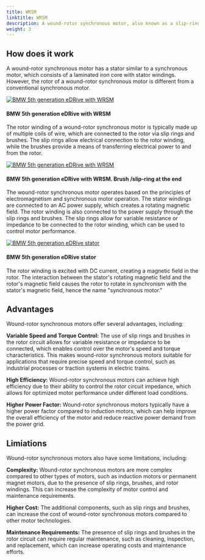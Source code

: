 ```yaml
---
title: WRSM
linktitle: WRSM
description: A wound-rotor synchronous motor, also known as a slip-ring synchronous motor, is a type of electric motor that combines features of both synchronous motors and wound-rotor induction motors.
weight: 3
---
```

<!-- markdownlint-disable MD033 -->

## How does it work

A wound-rotor synchronous motor has a stator similar to a synchronous motor, which consists of a laminated iron core with stator windings. However, the rotor of a wound-rotor synchronous motor is different from a conventional synchronous motor.

<figur>
    <a href="https://media.evkx.net/multimedia/technology/motors/wrsm/bmw5genedrive_1.jpg">
        <img src="https://media.evkx.net/multimedia/technology/motors/wrsm/bmw5genedrive_1_st.jpg" alt="BMW 5th generation eDRive with WRSM" title="BMW 5th generation eDRive with WRSM">
    </a>
    <figcaption><h4>BMW 5th generation eDRive with WRSM</h4></figcaption>
</figur>

The rotor winding of a wound-rotor synchronous motor is typically made up of multiple coils of wire, which are connected to the rotor via slip rings and brushes. The slip rings allow electrical connection to the rotor winding, while the brushes provide a means of transferring electrical power to and from the rotor.

<figur>
    <a href="https://media.evkx.net/multimedia/technology/motors/wrsm/bmw5genedrive_2.jpg">
        <img src="https://media.evkx.net/multimedia/technology/motors/wrsm/bmw5genedrive_2_st.jpg" alt="BMW 5th generation eDRive with WRSM" title="BMW 5th generation eDRive with WRSM">
    </a>
    <figcaption><h4>BMW 5th generation eDRive with WRSM. Brush /slip-ring at the end</h4></figcaption>
</figur>

The wound-rotor synchronous motor operates based on the principles of electromagnetism and synchronous motor operation. The stator windings are connected to an AC power supply, which creates a rotating magnetic field. The rotor winding is also connected to the power supply through the slip rings and brushes. The slip rings allow for variable resistance or impedance to be connected to the rotor winding, which can be used to control motor performance.

<figur>
    <a href="https://media.evkx.net/multimedia/technology/motors/wrsm/bmw5genedrive_3.jpg">
        <img src="https://media.evkx.net/multimedia/technology/motors/wrsm/bmw5genedrive_3_st.jpg" alt="BMW 5th generation eDRive stator" title="BMW 5th generation eDRive stator">
    </a>
    <figcaption><h4>BMW 5th generation eDRive stator</h4></figcaption>
</figur>

The rotor winding is excited with DC current, creating a magnetic field in the rotor. The interaction between the stator's rotating magnetic field and the rotor's magnetic field causes the rotor to rotate in synchronism with the stator's magnetic field, hence the name "synchronous motor."

## Advantages

Wound-rotor synchronous motors offer several advantages, including:

**Variable Speed and Torque Control:** The use of slip rings and brushes in the rotor circuit allows for variable resistance or impedance to be connected, which enables control over the motor's speed and torque characteristics. This makes wound-rotor synchronous motors suitable for applications that require precise speed and torque control, such as industrial processes or traction systems in electric trains.

**High Efficiency:** Wound-rotor synchronous motors can achieve high efficiency due to their ability to control the rotor circuit impedance, which allows for optimized motor performance under different load conditions.

**Higher Power Factor:** Wound-rotor synchronous motors typically have a higher power factor compared to induction motors, which can help improve the overall efficiency of the motor and reduce reactive power demand from the power grid.

## Limiations

Wound-rotor synchronous motors also have some limitations, including:

**Complexity:** Wound-rotor synchronous motors are more complex compared to other types of motors, such as induction motors or permanent magnet motors, due to the presence of slip rings, brushes, and rotor windings. This can increase the complexity of motor control and maintenance requirements.

**Higher Cost:** The additional components, such as slip rings and brushes, can increase the cost of wound-rotor synchronous motors compared to other motor technologies.

**Maintenance Requirements:** The presence of slip rings and brushes in the rotor circuit can require regular maintenance, such as cleaning, inspection, and replacement, which can increase operating costs and maintenance efforts.
